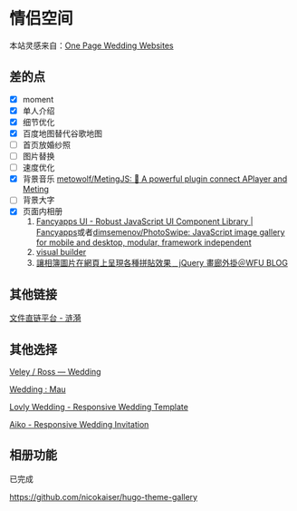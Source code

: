 # 情侣空间

本站灵感来自：[One Page Wedding Websites](https://html.slicemypage.com/mau-wb/wedding/index.html)

## 差的点

- [x] moment
- [x] 单人介绍
- [x] 细节优化
- [x] 百度地图替代谷歌地图
- [ ] 首页放婚纱照
- [ ] 图片替换
- [ ] 速度优化
- [x] 背景音乐
  [metowolf/MetingJS: :cake: A powerful plugin connect APlayer and Meting](https://github.com/metowolf/MetingJS)
- [ ] 背景大字
- [x] 页面内相册
  1. [Fancyapps UI - Robust JavaScript UI Component Library | Fancyapps](https://fancyapps.com/)或者[dimsemenov/PhotoSwipe: JavaScript image gallery for mobile and desktop, modular, framework independent](https://github.com/dimsemenov/PhotoSwipe)
  2. [visual builder](https://nanogallery2.nanostudio.org/builder.html)
  3. [讓相簿圖片在網頁上呈現各種拼貼效果﹍jQuery 畫廊外掛＠WFU BLOG](https://ww.wfublog.com/2019/08/nanogallery2-mosaic-layout.html)

## 其他链接

[文件直链平台 - 涟漪](https://up.ly93.cc/)

## 其他选择

[Veley ⁠/ Ross — Wedding](https://veleyross.wedding/?ref=onepagelove)

[Wedding : Mau](https://html.slicemypage.com/mau-wb/wedding/index.html)

[Lovly Wedding - Responsive Wedding Template](https://irsfoundation.com/tf/templates/wedding/lovely-wedding/lovely-wedding/index-2.html#gallery)

[Aiko - Responsive Wedding Invitation](https://demo.lucky-roo.com/aiko-v1.0/)

## 相册功能

已完成

https://github.com/nicokaiser/hugo-theme-gallery